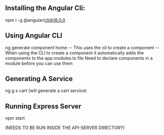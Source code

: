 ## Installing the Angular Cli:

npm i -g @angular/cli@16.0.0


## Using Angular CLI

ng generate component home
-- This uses the cli to create a component
-- When using the CLI to create a component it automatically adds the components to the app.modules.ts file
Need to declare components in a module before you can use them


## Generating A Service

ng g s cart (will generate a cart service)

## Running Express Server

npm start 

(NEEDS TO BE RUN INSIDE THE API-SERVER DIRECTORY)